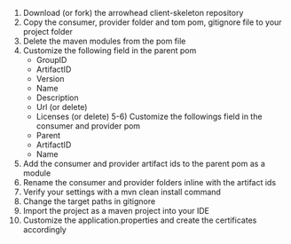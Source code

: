1) Download (or fork) the arrowhead client-skeleton repository
2) Copy the consumer, provider folder and tom pom, gitignore file to your project folder
3) Delete the maven modules from the pom file
4) Customize the following field in the parent pom
	- GroupID
	- ArtifactID
	- Version
	- Name
	- Description
	- Url (or delete)
	- Licenses (or delete)
5-6) Customize the followings field in the consumer and provider pom
	- Parent
	- ArtifactID
	- Name
7) Add the consumer and provider artifact ids to the parent pom as a module
8) Rename the consumer and provider folders inline with the artifact ids
9) Verify your settings with a mvn clean install command
10) Change the target paths in gitignore
11) Import the project as a maven project into your IDE
12) Customize the application.properties and create the certificates accordingly